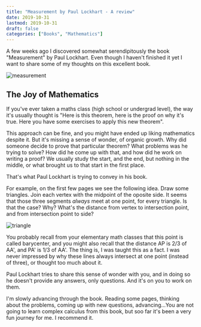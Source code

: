 ```yaml
---
title: "Measurement by Paul Lockhart - A review"
date: 2019-10-31
lastmod: 2019-10-31
draft: false
categories: ["Books", "Mathematics"]
---
```


A few weeks ago I discovered somewhat serendipitously the book "Measurement" by Paul Lockhart. Even though I haven't finished it yet I want to share some of my thoughts on this excellent book.

![measurement](/img/2019/measurement.jpg)

## The Joy of Mathematics

If you've ever taken a maths class (high school or undergrad level), the way it's usually thought is "Here is this theorem, here is the proof on why it's true. Here you have some exercises to apply this new theorem".

This approach can be fine, and you might have ended up liking mathematics despite it. But it's missing a sense of wonder, of organic growth. Why did someone decide to prove that particular theorem? What problems was he trying to solve? How did he come up with that, and how did he work on writing a proof? We usually study the start, and the end, but nothing in the middle, or what brought us to that start in the first place.

That's what Paul Lockhart is trying to convey in his book.

For example, on the first few pages we see the following idea. Draw some triangles. Join each vertex with the midpoint of the oposite side. It seems that those three segments *always* meet at one point, for every triangle. Is that the case? Why? What's the distance from vertex to intersection point, and from intersection point to side?

![triangle](/img/2019/triangle.png)

You probably recall from your elementary math classes that this point is called barycenter, and you might also recall that the distance AP is 2/3 of AA', and PA' is 1/3 of AA'. The thing is, I was taught this as a fact. I was never impressed by why these lines always intersect at one point (instead of three), or thought too much about it.

Paul Lockhart tries to share this sense of wonder with you, and in doing so he doesn't provide any answers, only questions. And it's on you to work on them.

I'm slowly advancing through the book. Reading some pages, thinking about the problems, coming up with new questions, advancing...You are not going to learn complex calculus from this book, but soo far it's been a very fun journey for me. I recommend it.

